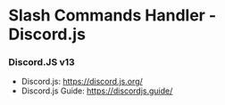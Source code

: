 # Slash Commands Handler - Discord.js

### Discord.JS v13
- Discord.js: https://discord.js.org/
- Discord.js Guide: https://discordjs.guide/
